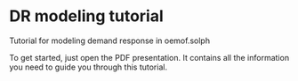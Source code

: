 # DR modeling tutorial
Tutorial for modeling demand response in oemof.solph

To get started, just open the PDF presentation. It contains all the information you need to guide you through this tutorial. 

